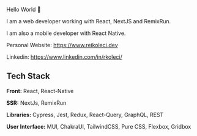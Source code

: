 
Hello World 👋

I am a web developer working with React, NextJS and RemixRun.

I am also a mobile developer with React Native.

Personal Website: https://www.reikoleci.dev

Linkedin: https://www.linkedin.com/in/rkoleci/



## Tech Stack

**Front:** React, React-Native

**SSR:** NextJs, RemixRun

**Libraries:** Cypress, Jest, Redux, React-Query, GraphQL, REST

**User Interface:** MUI, ChakraUI, TailwindCSS, Pure CSS, Flexbox, Gridbox
